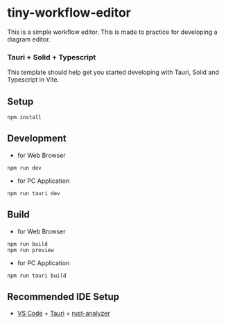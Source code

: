 # tiny-workflow-editor

This is a simple workflow editor. This is made to practice for developing a diagram editor.

### Tauri + Solid + Typescript

This template should help get you started developing with Tauri, Solid and Typescript in Vite.

## Setup

```
npm install
```

## Development

- for Web Browser

```
npm run dev
```

- for PC Application

```
npm run tauri dev
```

## Build

- for Web Browser

```
npm run build
npm run preview
```

- for PC Application

```
npm run tauri build
```

## Recommended IDE Setup

- [VS Code](https://code.visualstudio.com/) + [Tauri](https://marketplace.visualstudio.com/items?itemName=tauri-apps.tauri-vscode) + [rust-analyzer](https://marketplace.visualstudio.com/items?itemName=rust-lang.rust-analyzer)
